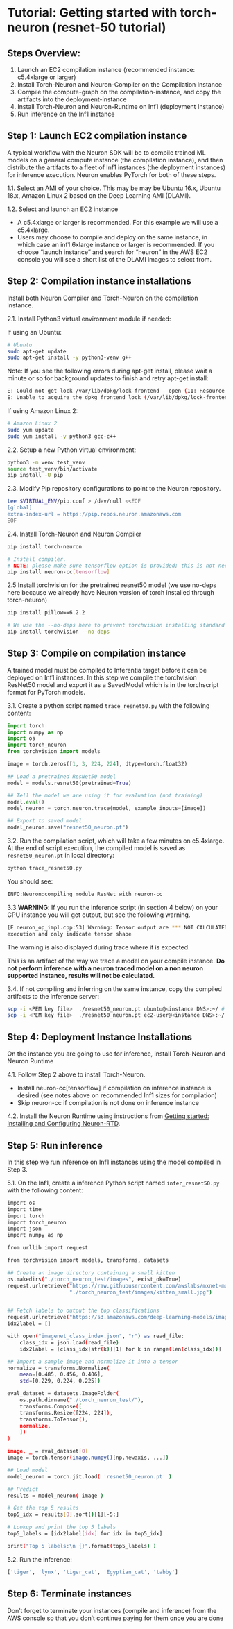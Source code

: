 # Tutorial: Getting started with torch-neuron (resnet-50 tutorial)

## Steps Overview:

1. Launch an EC2 compilation instance (recommended instance: c5.4xlarge or larger)
2. Install Torch-Neuron and Neuron-Compiler on the Compilation Instance
3. Compile the compute-graph on the compilation-instance, and copy the artifacts into the deployment-instance
4. Install Torch-Neuron and Neuron-Runtime on Inf1  (deployment Instance)
5. Run inference on the Inf1 instance

## Step 1: Launch EC2 compilation instance

A typical workflow with the Neuron SDK will be to compile trained ML models on a general compute instance (the compilation instance), and then distribute the artifacts to a fleet of Inf1 instances (the deployment instances) for inference execution. Neuron enables PyTorch for both of these steps.

1.1. Select an AMI of your choice. This may be may be Ubuntu 16.x, Ubuntu 18.x, Amazon Linux 2 based on the Deep Learning AMI (DLAMI).  

1.2. Select and launch an EC2 instance

* A c5.4xlarge or larger is recommended. For this example we will use a c5.4xlarge.
* Users may choose to compile and deploy on the same instance, in which case an inf1.6xlarge instance or larger is recommended.  If you choose “launch instance” and search for “neuron” in the AWS EC2 console you will see a short list of the DLAMI images to select from.

## Step 2: Compilation instance installations

Install both Neuron Compiler and Torch-Neuron on the compilation instance.

2.1. Install Python3 virtual environment module if needed:

If using an Ubuntu:

```bash
# Ubuntu
sudo apt-get update
sudo apt-get install -y python3-venv g++
```

Note: If you see the following errors during apt-get install, please wait a minute or so for background updates to finish and retry apt-get install:

```bash
E: Could not get lock /var/lib/dpkg/lock-frontend - open (11: Resource temporarily unavailable)
E: Unable to acquire the dpkg frontend lock (/var/lib/dpkg/lock-frontend), is another process using it?
```

If using Amazon Linux 2:

```bash
# Amazon Linux 2
sudo yum update
sudo yum install -y python3 gcc-c++
```

2.2. Setup a new Python virtual environment:

```bash
python3 -m venv test_venv
source test_venv/bin/activate
pip install -U pip
```

2.3. Modify Pip repository configurations to point to the Neuron repository.

```bash
tee $VIRTUAL_ENV/pip.conf > /dev/null <<EOF
[global]
extra-index-url = https://pip.repos.neuron.amazonaws.com
EOF
```

2.4. Install Torch-Neuron and Neuron Compiler

```bash
pip install torch-neuron
```

```bash
# Install compiler.  
# NOTE: please make sure tensorflow option is provided; this is not necessary for inference-only purposes.
pip install neuron-cc[tensorflow]
```

2.5 Install torchvision for the pretrained resnet50 model (we use no-deps here because we already have Neuron version of torch installed through torch-neuron)

```bash
pip install pillow==6.2.2

# We use the --no-deps here to prevent torchvision installing standard torch
pip install torchvision --no-deps
```

## Step 3: Compile on compilation instance

A trained model must be compiled to Inferentia target before it can be deployed on Inf1 instances. In this step we compile the torchvision ResNet50 model and export it as a SavedModel which is in the torchscript format for PyTorch models.

3.1. Create a python script named `trace_resnet50.py` with the following content:

```python
import torch
import numpy as np
import os
import torch_neuron
from torchvision import models

image = torch.zeros([1, 3, 224, 224], dtype=torch.float32)

## Load a pretrained ResNet50 model
model = models.resnet50(pretrained=True)

## Tell the model we are using it for evaluation (not training)
model.eval()
model_neuron = torch.neuron.trace(model, example_inputs=[image])

## Export to saved model
model_neuron.save("resnet50_neuron.pt")
```


3.2. Run the compilation script, which will take a few minutes on c5.4xlarge. At the end of script execution, the compiled model is saved as `resnet50_neuron.pt`  in local directory:

```bash
python trace_resnet50.py
```

You should see:

```bash
INFO:Neuron:compiling module ResNet with neuron-cc
```

3.3 **WARNING**:  If you run the inference script (in section 4 below) on your CPU instance you will get output, but see the following warning.  

```bash
[E neuron_op_impl.cpp:53] Warning: Tensor output are *** NOT CALCULATED *** during CPU
execution and only indicate tensor shape
```
The warning is also displayed during trace where it is expected.

This is an artifact of the way we trace a model on your compile instance.  **Do not perform inference with a neuron traced model on a non neuron supported instance, results will not be calculated.**

3.4. If not compiling and inferring on the same instance, copy the compiled artifacts to the inference server:

```bash
scp -i <PEM key file>  ./resnet50_neuron.pt ubuntu@<instance DNS>:~/ # if Ubuntu-based AMI
scp -i <PEM key file>  ./resnet50_neuron.pt ec2-user@<instance DNS>:~/  # if using AML2-based AMI
```

## Step 4: Deployment Instance Installations

On the instance you are going to use for inference, install Torch-Neuron and Neuron Runtime

4.1. Follow Step 2 above to install Torch-Neuron.

* Install neuron-cc[tensorflow] if compilation on inference instance is desired (see notes above on recommended Inf1 sizes for compilation)
* Skip neuron-cc if compilation is not done on inference instance

4.2. Install the Neuron Runtime using instructions from [Getting started: Installing and Configuring Neuron-RTD](https://github.com/aws/aws-neuron-sdk/blob/master/docs/neuron-runtime/nrt_start.md).


## Step 5: Run inference

In this step we run inference on Inf1 instances using the model compiled in Step 3.

5.1. On the Inf1, create a inference Python script named `infer_resnet50.py` with the following content:


```bash
import os
import time
import torch
import torch_neuron
import json
import numpy as np

from urllib import request

from torchvision import models, transforms, datasets

## Create an image directory containing a small kitten
os.makedirs("./torch_neuron_test/images", exist_ok=True)
request.urlretrieve("https://raw.githubusercontent.com/awslabs/mxnet-model-server/master/docs/images/kitten_small.jpg",
                    "./torch_neuron_test/images/kitten_small.jpg")


## Fetch labels to output the top classifications
request.urlretrieve("https://s3.amazonaws.com/deep-learning-models/image-models/imagenet_class_index.json","imagenet_class_index.json")
idx2label = []

with open("imagenet_class_index.json", "r") as read_file:
    class_idx = json.load(read_file)
    idx2label = [class_idx[str(k)][1] for k in range(len(class_idx))]

## Import a sample image and normalize it into a tensor
normalize = transforms.Normalize(
    mean=[0.485, 0.456, 0.406],
    std=[0.229, 0.224, 0.225])

eval_dataset = datasets.ImageFolder(
    os.path.dirname("./torch_neuron_test/"),
    transforms.Compose([
    transforms.Resize([224, 224]),
    transforms.ToTensor(),
    normalize,
    ])
)

image, _ = eval_dataset[0]
image = torch.tensor(image.numpy()[np.newaxis, ...])

## Load model
model_neuron = torch.jit.load( 'resnet50_neuron.pt' )

## Predict
results = model_neuron( image )

# Get the top 5 results
top5_idx = results[0].sort()[1][-5:]

# Lookup and print the top 5 labels
top5_labels = [idx2label[idx] for idx in top5_idx]

print("Top 5 labels:\n {}".format(top5_labels) )
```


5.2. Run the inference:

```bash
['tiger', 'lynx', 'tiger_cat', 'Egyptian_cat', 'tabby']
```

## Step 6: Terminate instances

Don’t forget to terminate your instances (compile and inference) from the AWS console so that you don’t continue paying for them once you are done
